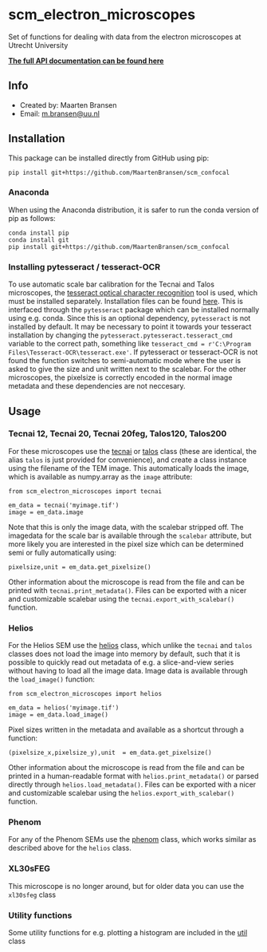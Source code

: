 # scm_electron_microscopes
Set of functions for dealing with data from the electron microscopes at Utrecht University

**[The full API documentation can be found here](https://maartenbransen.github.io/scm_electron_microscopes/)**

## Info
- Created by: Maarten Bransen
- Email: m.bransen@uu.nl

## Installation
This package can be installed directly from GitHub using pip:
```
pip install git+https://github.com/MaartenBransen/scm_confocal
```
### Anaconda
When using the Anaconda distribution, it is safer to run the conda version of pip as follows:
```
conda install pip
conda install git
pip install git+https://github.com/MaartenBransen/scm_confocal
```

### Installing pytesseract / tesseract-OCR
To use automatic scale bar calibration for the Tecnai and Talos microscopes, the [tesseract optical character recognition](https://github.com/tesseract-ocr/tesseract) tool is used, which must be installed separately. Installation files can be found [here](https://tesseract-ocr.github.io/tessdoc/Home.html). This is interfaced through the `pytesseract` package which can be installed normally using e.g. conda. Since this is an optional dependency, `pytesseract` is not installed by default. It may be necessary to point it towards your tesseract installation by changing the `pytesseract.pytesseract.tesseract_cmd` variable to the correct path, something like `tesseract_cmd = r'C:\Program Files\Tesseract-OCR\tesseract.exe'`. If pytesseract or tesseract-OCR is not found the function switches to semi-automatic mode where the user is asked to give the size and unit written next to the scalebar. For the other microscopes, the pixelsize is correctly encoded in the normal image metadata and these dependencies are not neccesary.

## Usage

### Tecnai 12, Tecnai 20, Tecnai 20feg, Talos120, Talos200
For these microscopes use the [tecnai](https://maartenbransen.github.io/scm_electron_microscopes/#scm_electron_microscopes.tecnai) or [talos](https://maartenbransen.github.io/scm_electron_microscopes/#scm_electron_microscopes.talos) class (these are identical, the alias `talos` is just provided for convenience), and create a class instance using the filename of the TEM image. This automatically loads the image, which is available as numpy.array as the `image` attribute:
```
from scm_electron_microscopes import tecnai

em_data = tecnai('myimage.tif')
image = em_data.image
```
Note that this is only the image data, with the scalebar stripped off. The imagedata for the scale bar is available through the `scalebar` attribute, but more likely you are interested in the pixel size which can be determined semi or fully automatically using:
```
pixelsize,unit = em_data.get_pixelsize()
```
Other information about the microscope is read from the file and can be printed with `tecnai.print_metadata()`. Files can be exported with a nicer and customizable scalebar using the `tecnai.export_with_scalebar()` function.

### Helios
For the Helios SEM use the [helios](https://maartenbransen.github.io/scm_electron_microscopes/#scm_electron_microscopes.helios) class, which unlike the `tecnai` and `talos` classes does not load the image into memory by default, such that it is possible to quickly read out metadata of e.g. a slice-and-view series without having to load all the image data. Image data is available through the `load_image()` function:
```
from scm_electron_microscopes import helios

em_data = helios('myimage.tif')
image = em_data.load_image()
```

Pixel sizes written in the metadata and available as a shortcut through a function:
```
(pixelsize_x,pixelsize_y),unit  = em_data.get_pixelsize()
```

Other information about the microscope is read from the file and can be printed in a human-readable format with `helios.print_metadata()` or parsed directly through `helios.load_metadata()`. Files can be exported with a nicer and customizable scalebar using the `helios.export_with_scalebar()` function.

### Phenom
For any of the Phenom SEMs use the [phenom](https://maartenbransen.github.io/scm_electron_microscopes/#scm_electron_microscopes.phenom) class, which works similar as described above for the `helios` class.

### XL30sFEG
This microscope is no longer around, but for older data you can use the `xl30sfeg` class

### Utility functions
Some utility functions for e.g. plotting a histogram are included in the [util](https://maartenbransen.github.io/scm_electron_microscopes/#scm_electron_microscopes.util) class
